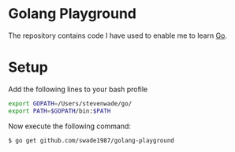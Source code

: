 # Golang Playground

The repository contains code I have used to enable me to learn [Go](https://golang.org/).

# Setup

Add the following lines to your bash profile

```bash
export GOPATH=/Users/stevenwade/go/
export PATH=$GOPATH/bin:$PATH
```

Now execute the following command:

```bash
$ go get github.com/swade1987/golang-playground
```

